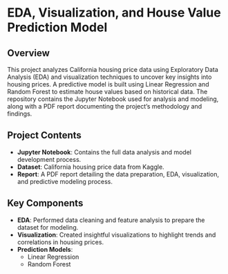 # EDA, Visualization, and House Value Prediction Model

## Overview
This project analyzes California housing price data using Exploratory Data Analysis (EDA) and visualization techniques to uncover key insights into housing prices. A predictive model is built using Linear Regression and Random Forest to estimate house values based on historical data. The repository contains the Jupyter Notebook used for analysis and modeling, along with a PDF report documenting the project’s methodology and findings.

## Project Contents
- **Jupyter Notebook**: Contains the full data analysis and model development process.
- **Dataset**: California housing price data from Kaggle.
- **Report**: A PDF report detailing the data preparation, EDA, visualization, and predictive modeling process.

## Key Components
- **EDA**: Performed data cleaning and feature analysis to prepare the dataset for modeling.
- **Visualization**: Created insightful visualizations to highlight trends and correlations in housing prices.
- **Prediction Models**:
  - Linear Regression
  - Random Forest

